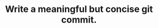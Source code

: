 ---
title: 'Write a meaningful but concise git commit.'
lede: 'Make Git and GitHub work better for your team by leveraging LLM Code Assistants.'
date_authored_initial_draft: 2025-03-09
date_authored_current_draft: 2025-03-18
date_authored_final_draft: null
date_first_published: null
date_last_updated: null
at_semantic_version: '0.0.0.1'
authors: Michael Staton
status: To-Do
generated_with: 'Windsurf Cascade on Claude 3.5 Sonnet'
category: Prompts
tags:
- Prompt-Engineering
- Code-Generators
- Code-Assistants
- Version-Control
- Context-Windows
- Transparent-Organizations
- State-of-The-Art-Practices
- Continuous-Integration
- Collaboration-Tooling
- Collaborative-Workflow
---